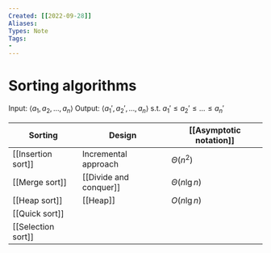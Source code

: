 ```yaml
---
Created: [[2022-09-28]]
Aliases: 
Types: Note
Tags: 
- 
---
```

# Sorting algorithms
Input: $\langle a_1, a_2, \dots,a_n\rangle$
Output: $\langle a_1',a_2',\dots, a_n\rangle$ s.t. $a_1'\leq a_2'\leq\dots\leq a_n'$

| Sorting            | Design                 | [[Asymptotic notation]] |
| ------------------ | ---------------------- | ----------------------- |
| [[Insertion sort]] | Incremental approach   | $\Theta(n^2)$           |
| [[Merge sort]]     | [[Divide and conquer]] | $\Theta(n\lg n)$        |
| [[Heap sort]]      | [[Heap]]               | $O(n\lg n)$             |
| [[Quick sort]]     |                        |                         |
| [[Selection sort]] |                        |                         |
